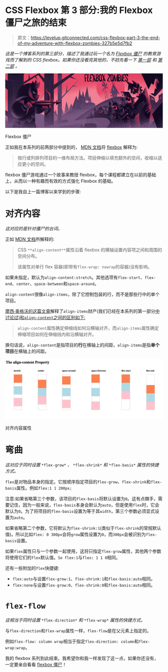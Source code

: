 # CSS Flexbox 第 3 部分:我的 Flexbox 僵尸之旅的结束

> 原文：<https://levelup.gitconnected.com/css-flexbox-part-3-the-end-of-my-adventure-with-flexbox-zombies-327b5e5d7fb2>

*这是一个博客系列的第三部分，描述了我通过玩一个名为* [*Flexbox 僵尸*](https://flexboxzombies.com/p/flexbox-zombies) *的教育游戏而了解到的 CSS flexbox。如果你还没看完其他的，不妨先看一下* [*第一部*](/css-flexbox-what-i-learned-from-flexbox-zombies-850b1f2f6d23) *和* [*第二部*](/css-flexbox-part-2-what-else-i-learned-from-flexbox-zombies-c90a323b0ad) *。*

![](img/2472f95140c2c2aee3a1993b5292109e.png)

Flexbox 僵尸

正如我在本系列的前两部分中提到的， [MDN 文档](https://developer.mozilla.org/en-US/docs/Learn/CSS/CSS_layout/Flexbox)将 [flexbox](https://developer.mozilla.org/en-US/docs/Web/CSS/CSS_Flexible_Box_Layout) 解释为:

> 按行或列排列项目的一维布局方法。项目伸缩以填充额外的空间，收缩以适应更小的空间。

flexbox 僵尸游戏通过一个故事来教授 flexbox，每个课程都建立在以前的基础上，从而以一种有趣而有效的方式强化 Flexbox 的基础。

以下是我自上一篇博客以来学到的步骤:

# 对齐内容

*这对应的是针对僵尸的台词。*

正如 [MDN 文档](https://developer.mozilla.org/en-US/docs/Web/CSS/align-content)所解释的:

> CSS `**align-content**`属性沿着 flexbox 的横轴设置内容项之间和周围的空间分布。
> 
> 该属性对单行 flex 容器(即带有`flex-wrap: nowrap`的容器)没有影响。

如果未指定，默认为`align-content:stretch`。其他选项有`flex-start`、`flex-end`、`center`、`space-between`和`space-around`。

`align-content`很像`align-items`，除了它控制包装的行，而不是那些行中的单个项目。

[摩西·奥格沃的这篇文章](https://medium.com/better-programming/flexbox-align-items-and-align-content-a60b6f8451e3)解释了`align-items`财产(我们已经在本系列的第一部分[中讨论过)和`align-content`之间的区别如下:](/css-flexbox-what-i-learned-from-flexbox-zombies-850b1f2f6d23)

> `align-content`属性确定伸缩线如何沿横轴对齐，而`align-items`属性确定伸缩项目如何在伸缩线内和沿横轴对齐。

换句话说，`align-content`是指项目的**行**在横轴上的间距，`align-items`是指**单个项目**在横轴上的间距。

![](img/19c2dcedf83471b8d5d851e75263ef77.png)

对齐内容属性

# 弯曲

*这对应于同时设置* `*flex-grow*` *、* `*flex-shrink*` *和* `*flex-basis*` *属性的快捷方式。*

`flex`是对物品本身的指定。它按顺序指定项目的`flex-grow`、`flex-shrink`和`flex-basis`属性。例如`flex:1 1 200px;`

注意:如果省略第三个参数，该项目的`flex-basis`将默认设置为`0`。这有点棘手，需要记住，因为一般来说，`flex-basis`本身会默认为`auto`，但是使用`flex`时，它会默认为`0`。为了将项目的`flex-basis`设置为等于其`width`，第三个参数必须显式设置为`auto`。

如果省略第二个参数，它将默认为`flex-shrink:1`(类似于`flex-shrink`的常规默认值)。所以比如`flex: 0 300px`会将`grow`属性设置为`0`，而`300px`会被识别为`flex-basis`设置。

如果`flex`属性只与一个参数一起使用，这将只指定`flex-grow`属性，其他两个参数将使用它们的`flex`默认值。`So flex:1`与`flex: 1 1 0`相同。

还有一些附加的`flex`快捷键:

*   `flex:auto`与设置`flex-grow:1`、`flex-shrink:1`和`flex-basis:auto`相同。
*   `flex:none`与设置`flex-grow:0`、`flex-shrink:0`和`flex-basis:auto`相同。

# `flex-flow`

*这相当于同时设置* `*flex-direction*` *和* `*flex-wrap*` *属性的快捷方式。*

与`flex-direction`和`flex-wrap`属性一样，`flex-flow`是在父元素上指定的。

例如`flex-flow: column wrap`相当于指定`flex-direction: column`和`flex-wrap:wrap`。

我的 flexbox 系列到此结束。我希望你和我一样发现了这一点，如果你还没有，一定要亲自看看 [flexbox 僵尸](https://flexboxzombies.com/p/flexbox-zombies)！